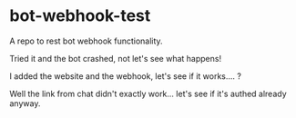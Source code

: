# bot-webhook-test
A repo to rest bot webhook functionality.

Tried it and the bot crashed, not let's see what happens!

I added the website and the webhook, let's see if it works.... ?

Well the link from chat didn't exactly work... let's see if it's authed already anyway.
